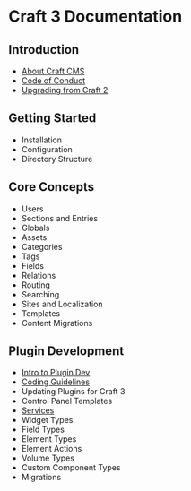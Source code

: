 Craft 3 Documentation
=====================

## Introduction

- [About Craft CMS](introduction.md)
- [Code of Conduct](coc.md)
- [Upgrading from Craft 2](upgrade.md)

## Getting Started

- Installation
- Configuration
- Directory Structure

## Core Concepts

- Users
- Sections and Entries
- Globals
- Assets
- Categories
- Tags
- Fields
- Relations
- Routing
- Searching
- Sites and Localization
- Templates
- Content Migrations

## Plugin Development

- [Intro to Plugin Dev](plugin-intro.md)
- [Coding Guidelines](coding-guidelines.md)
- Updating Plugins for Craft 3
- Control Panel Templates
- [Services](services.md)
- Widget Types
- Field Types
- Element Types
- Element Actions
- Volume Types
- Custom Component Types
- Migrations
